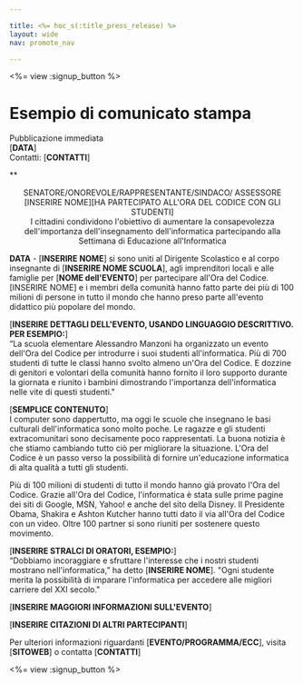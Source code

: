 ```yaml
---

title: <%= hoc_s(:title_press_release) %>
layout: wide
nav: promote_nav

---
```


<%= view :signup_button %>

# Esempio di comunicato stampa

Pubblicazione immediata  
[**DATA**]  
Contatti: [**CONTATTI**]  
  


**

<center>
  SENATORE/ONOREVOLE/RAPPRESENTANTE/SINDACO/ ASSESSORE [INSERIRE NOME][HA PARTECIPATO ALL'ORA DEL CODICE CON GLI STUDENTI]</strong><br /> I cittadini condividono l'obiettivo di aumentare la consapevolezza dell'importanza dell'insegnamento dell'informatica partecipando alla Settimana di Educazione all'Informatica
</center>

  
  
</p> 

**DATA** - [**INSERIRE NOME**] si sono uniti al Dirigente Scolastico e al corpo insegnante di [**INSERIRE NOME SCUOLA**], agli imprenditori locali e alle famiglie per [**NOME dell'EVENTO**] per partecipare all'Ora del Codice. [INSERIRE NOME] e i membri della comunità hanno fatto parte dei più di 100 milioni di persone in tutto il mondo che hanno preso parte all'evento didattico più popolare del mondo.

[**INSERIRE DETTAGLI DELL'EVENTO, USANDO LINGUAGGIO DESCRITTIVO. PER ESEMPIO:**]  
“La scuola elementare Alessandro Manzoni ha organizzato un evento dell'Ora del Codice per introdurre i suoi studenti all'informatica. Più di 700 studenti di tutte le classi hanno svolto almeno un'Ora del Codice. E dozzine di genitori e volontari della comunità hanno fornito il loro supporto durante la giornata e riunito i bambini dimostrando l'importanza dell'informatica nelle vite di questi studenti."

[**SEMPLICE CONTENUTO**]  
I computer sono dappertutto, ma oggi le scuole che insegnano le basi culturali dell'informatica sono molto poche. Le ragazze e gli studenti extracomunitari sono decisamente poco rappresentati. La buona notizia è che stiamo cambiando tutto ciò per migliorare la situazione. L'Ora del Codice è un passo verso la possibilità di fornire un'educazione informatica di alta qualità a tutti gli studenti.

Più di 100 milioni di studenti di tutto il mondo hanno già provato l'Ora del Codice. Grazie all'Ora del Codice, l'informatica è stata sulle prime pagine dei siti di Google, MSN, Yahoo! e anche del sito della Disney. Il Presidente Obama, Shakira e Ashton Kutcher hanno tutti dato il via all'Ora del Codice con un video. Oltre 100 partner si sono riuniti per sostenere questo movimento.

[**INSERIRE STRALCI DI ORATORI, ESEMPIO:**]  
“Dobbiamo incoraggiare e sfruttare l'interesse che i nostri studenti mostrano nell'informatica,” ha detto [**INSERIRE NOME**]. "Ogni studente merita la possibilità di imparare l'informatica per accedere alle migliori carriere del XXI secolo."

[**INSERIRE MAGGIORI INFORMAZIONI SULL'EVENTO**]

[**INSERIRE CITAZIONI DI ALTRI PARTECIPANTI**]

Per ulteriori informazioni riguardanti [**EVENTO/PROGRAMMA/ECC**], visita [**SITOWEB**] o contatta [**CONTATTI**]

  
  


<%= view :signup_button %>